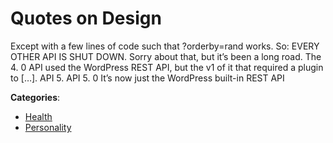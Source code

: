 # Quotes on Design


Except with a few lines of code such that ?orderby=rand works. So: EVERY OTHER API IS SHUT DOWN. Sorry about that, but it’s been a long road. The 4. 0 API used the WordPress REST API, but the v1 of it that required a plugin to […].  API 5. API 5. 0 It’s now just the WordPress built-in REST API



**Categories**:
- [Health](https://github.com/apis-list/apis-list#health)
- [Personality](https://github.com/apis-list/apis-list#personality)





